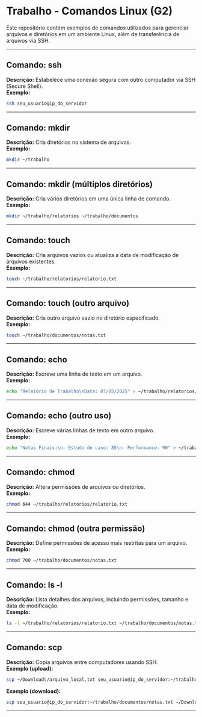 # Trabalho - Comandos Linux (G2)

Este repositório contém exemplos de comandos utilizados para gerenciar arquivos e diretórios em um ambiente Linux, além de transferência de arquivos via SSH.

---

## Comando: ssh
**Descrição:** Estabelece uma conexão segura com outro computador via SSH (Secure Shell).  
**Exemplo:**  
```bash
ssh seu_usuario@ip_do_servidor
```

---

## Comando: mkdir
**Descrição:** Cria diretórios no sistema de arquivos.  
**Exemplo:**  
```bash
mkdir ~/trabalho
```

---

## Comando: mkdir (múltiplos diretórios)
**Descrição:** Cria vários diretórios em uma única linha de comando.  
**Exemplo:**  
```bash
mkdir ~/trabalho/relatorios ~/trabalho/documentos
```

---

## Comando: touch
**Descrição:** Cria arquivos vazios ou atualiza a data de modificação de arquivos existentes.  
**Exemplo:**  
```bash
touch ~/trabalho/relatorios/relatorio.txt
```

---

## Comando: touch (outro arquivo)
**Descrição:** Cria outro arquivo vazio no diretório especificado.  
**Exemplo:**  
```bash
touch ~/trabalho/documentos/notas.txt
```

---

## Comando: echo
**Descrição:** Escreve uma linha de texto em um arquivo.  
**Exemplo:**  
```bash
echo "Relatório de Trabalho\nData: 07/05/2025" > ~/trabalho/relatorios/relatorio.txt
```

---

## Comando: echo (outro uso)
**Descrição:** Escreve várias linhas de texto em outro arquivo.  
**Exemplo:**  
```bash
echo "Notas Finais:\n- Estudo de caso: 85\n- Performance: 90" > ~/trabalho/documentos/notas.txt
```

---

## Comando: chmod
**Descrição:** Altera permissões de arquivos ou diretórios.  
**Exemplo:**  
```bash
chmod 644 ~/trabalho/relatorios/relatorio.txt
```

---

## Comando: chmod (outra permissão)
**Descrição:** Define permissões de acesso mais restritas para um arquivo.  
**Exemplo:**  
```bash
chmod 700 ~/trabalho/documentos/notas.txt
```

---

## Comando: ls -l
**Descrição:** Lista detalhes dos arquivos, incluindo permissões, tamanho e data de modificação.  
**Exemplo:**  
```bash
ls -l ~/trabalho/relatorios/relatorio.txt ~/trabalho/documentos/notas.txt
```

---

## Comando: scp
**Descrição:** Copia arquivos entre computadores usando SSH.  
**Exemplo (upload):**  
```bash
scp ~/Downloads/arquivo_local.txt seu_usuario@ip_do_servidor:~/trabalho/
```

**Exemplo (download):**  
```bash
scp seu_usuario@ip_do_servidor:~/trabalho/documentos/notas.txt ~/Downloads/
```

---
```
